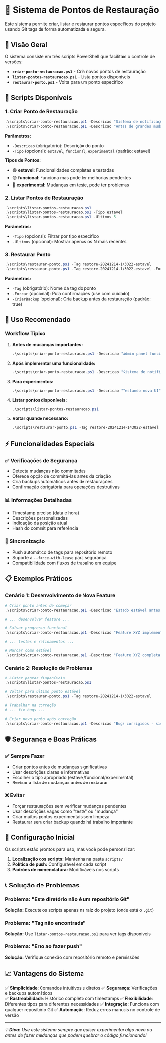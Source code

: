 # 📌 Sistema de Pontos de Restauração

Este sistema permite criar, listar e restaurar pontos específicos do projeto usando Git tags de forma automatizada e segura.

## 🎯 Visão Geral

O sistema consiste em três scripts PowerShell que facilitam o controle de versões:

- **`criar-ponto-restauracao.ps1`** - Cria novos pontos de restauração
- **`listar-pontos-restauracao.ps1`** - Lista pontos disponíveis
- **`restaurar-ponto.ps1`** - Volta para um ponto específico

## 🔧 Scripts Disponíveis

### 1. Criar Ponto de Restauração

```powershell
.\scripts\criar-ponto-restauracao.ps1 -Descricao "Sistema de notificações funcionando"
.\scripts\criar-ponto-restauracao.ps1 -Descricao "Antes de grandes mudanças" -Tipo experimental
```

**Parâmetros:**
- `-Descricao` (obrigatório): Descrição do ponto
- `-Tipo` (opcional): `estavel`, `funcional`, `experimental` (padrão: estavel)

**Tipos de Pontos:**
- 🟢 **estavel**: Funcionalidades completas e testadas
- 🟡 **funcional**: Funciona mas pode ter melhorias pendentes  
- 🔴 **experimental**: Mudanças em teste, pode ter problemas

### 2. Listar Pontos de Restauração

```powershell
.\scripts\listar-pontos-restauracao.ps1
.\scripts\listar-pontos-restauracao.ps1 -Tipo estavel
.\scripts\listar-pontos-restauracao.ps1 -Ultimos 5
```

**Parâmetros:**
- `-Tipo` (opcional): Filtrar por tipo específico
- `-Ultimos` (opcional): Mostrar apenas os N mais recentes

### 3. Restaurar Ponto

```powershell
.\scripts\restaurar-ponto.ps1 -Tag restore-20241214-143022-estavel
.\scripts\restaurar-ponto.ps1 -Tag restore-20241214-143022-estavel -Forcar
```

**Parâmetros:**
- `-Tag` (obrigatório): Nome da tag do ponto
- `-Forcar` (opcional): Pula confirmações (use com cuidado)
- `-CriarBackup` (opcional): Cria backup antes da restauração (padrão: true)

## 🚀 Uso Recomendado

### Workflow Típico

1. **Antes de mudanças importantes:**
   ```powershell
   .\scripts\criar-ponto-restauracao.ps1 -Descricao "Admin panel funcionando perfeitamente"
   ```

2. **Após implementar uma funcionalidade:**
   ```powershell
   .\scripts\criar-ponto-restauracao.ps1 -Descricao "Sistema de notificações implementado" -Tipo funcional
   ```

3. **Para experimentos:**
   ```powershell
   .\scripts\criar-ponto-restauracao.ps1 -Descricao "Testando nova UI" -Tipo experimental
   ```

4. **Listar pontos disponíveis:**
   ```powershell
   .\scripts\listar-pontos-restauracao.ps1
   ```

5. **Voltar quando necessário:**
   ```powershell
   .\scripts\restaurar-ponto.ps1 -Tag restore-20241214-143022-estavel
   ```

## ⚡ Funcionalidades Especiais

### ✅ Verificações de Segurança
- Detecta mudanças não commitadas
- Oferece opção de commitá-las antes da criação
- Cria backups automáticos antes de restaurações
- Confirmação obrigatória para operações destrutivas

### 📊 Informações Detalhadas
- Timestamp preciso (data e hora)
- Descrições personalizadas
- Indicação da posição atual
- Hash do commit para referência

### 🔄 Sincronização
- Push automático de tags para repositório remoto
- Suporte a `--force-with-lease` para segurança
- Compatibilidade com fluxos de trabalho em equipe

## 📋 Exemplos Práticos

### Cenário 1: Desenvolvimento de Nova Feature
```powershell
# Criar ponto antes de começar
.\scripts\criar-ponto-restauracao.ps1 -Descricao "Estado estável antes de nova feature"

# ... desenvolver feature ...

# Salvar progresso funcional
.\scripts\criar-ponto-restauracao.ps1 -Descricao "Feature XYZ implementada" -Tipo funcional

# ... testes e refinamentos ...

# Marcar como estável
.\scripts\criar-ponto-restauracao.ps1 -Descricao "Feature XYZ completa e testada" -Tipo estavel
```

### Cenário 2: Resolução de Problemas
```powershell
# Listar pontos disponíveis
.\scripts\listar-pontos-restauracao.ps1

# Voltar para último ponto estável
.\scripts\restaurar-ponto.ps1 -Tag restore-20241214-143022-estavel

# Trabalhar na correção
# ... fix bugs ...

# Criar novo ponto após correção
.\scripts\criar-ponto-restauracao.ps1 -Descricao "Bugs corrigidos - sistema funcionando"
```

## 🛡️ Segurança e Boas Práticas

### ✅ Sempre Fazer
- Criar pontos antes de mudanças significativas
- Usar descrições claras e informativas
- Escolher o tipo apropriado (estavel/funcional/experimental)
- Revisar a lista de mudanças antes de restaurar

### ❌ Evitar
- Forçar restaurações sem verificar mudanças pendentes
- Usar descrições vagas como "teste" ou "mudança"
- Criar muitos pontos experimentais sem limpeza
- Restaurar sem criar backup quando há trabalho importante

## 🔧 Configuração Inicial

Os scripts estão prontos para uso, mas você pode personalizar:

1. **Localização dos scripts:** Mantenha na pasta `scripts/`
2. **Política de push:** Configurável em cada script
3. **Padrões de nomenclatura:** Modificáveis nos scripts

## 📞 Solução de Problemas

### Problema: "Este diretório não é um repositório Git"
**Solução:** Execute os scripts apenas na raiz do projeto (onde está o `.git`)

### Problema: "Tag não encontrada"
**Solução:** Use `listar-pontos-restauracao.ps1` para ver tags disponíveis

### Problema: "Erro ao fazer push"
**Solução:** Verifique conexão com repositório remoto e permissões

## 📈 Vantagens do Sistema

✅ **Simplicidade**: Comandos intuitivos e diretos
✅ **Segurança**: Verificações e backups automáticos  
✅ **Rastreabilidade**: Histórico completo com timestamps
✅ **Flexibilidade**: Diferentes tipos para diferentes necessidades
✅ **Integração**: Funciona com qualquer repositório Git
✅ **Automação**: Reduz erros manuais no controle de versão

---

*💡 **Dica:** Use este sistema sempre que quiser experimentar algo novo ou antes de fazer mudanças que podem quebrar o código funcionando!*